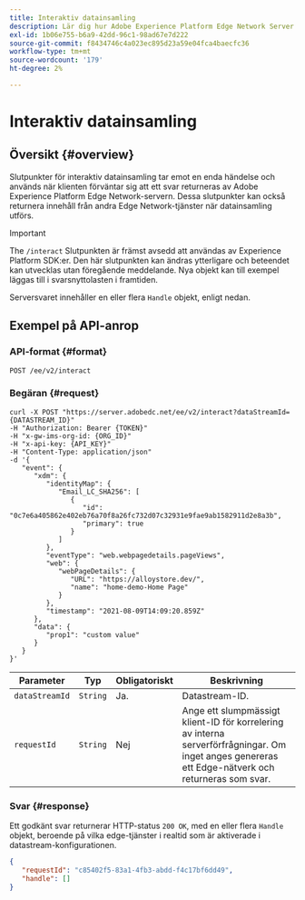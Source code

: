 ```yaml
---
title: Interaktiv datainsamling
description: Lär dig hur Adobe Experience Platform Edge Network Server API utför interaktiv datainsamling.
exl-id: 1b06e755-b6a9-42dd-96c1-98ad67e7d222
source-git-commit: f8434746c4a023ec895d23a59e04fca4baecfc36
workflow-type: tm+mt
source-wordcount: '179'
ht-degree: 2%

---
```


# Interaktiv datainsamling

## Översikt {#overview}

Slutpunkter för interaktiv datainsamling tar emot en enda händelse och används när klienten förväntar sig att ett svar returneras av Adobe Experience Platform Edge Network-servern. Dessa slutpunkter kan också returnera innehåll från andra Edge Network-tjänster när datainsamling utförs.

>[!IMPORTANT]
>
>The `/interact` Slutpunkten är främst avsedd att användas av Experience Platform SDK:er. Den här slutpunkten kan ändras ytterligare och beteendet kan utvecklas utan föregående meddelande. Nya objekt kan till exempel läggas till i svarsnyttolasten i framtiden.

Serversvaret innehåller en eller flera `Handle` objekt, enligt nedan.

## Exempel på API-anrop

### API-format {#format}

```http
POST /ee/v2/interact
```

### Begäran {#request}

```shell
curl -X POST "https://server.adobedc.net/ee/v2/interact?dataStreamId={DATASTREAM_ID}" 
-H "Authorization: Bearer {TOKEN}" 
-H "x-gw-ims-org-id: {ORG_ID}" 
-H "x-api-key: {API_KEY}" 
-H "Content-Type: application/json" 
-d '{
   "event": {
      "xdm": {
         "identityMap": {
            "Email_LC_SHA256": [
               {
                  "id": "0c7e6a405862e402eb76a70f8a26fc732d07c32931e9fae9ab1582911d2e8a3b",
                  "primary": true
               }
            ]
         },
         "eventType": "web.webpagedetails.pageViews",
         "web": {
            "webPageDetails": {
               "URL": "https://alloystore.dev/",
               "name": "home-demo-Home Page"
            }
         },
         "timestamp": "2021-08-09T14:09:20.859Z"
      },
      "data": {
         "prop1": "custom value"
      }
   }
}'
```

| Parameter | Typ | Obligatoriskt | Beskrivning |
| --- | --- | --- | --- |
| `dataStreamId` | `String` | Ja. | Datastream-ID. |
| `requestId` | `String` | Nej | Ange ett slumpmässigt klient-ID för korrelering av interna serverförfrågningar. Om inget anges genereras ett Edge-nätverk och returneras som svar. |

### Svar {#response}

Ett godkänt svar returnerar HTTP-status `200 OK`, med en eller flera `Handle` objekt, beroende på vilka edge-tjänster i realtid som är aktiverade i datastream-konfigurationen.

```json
{
   "requestId": "c85402f5-83a1-4fb3-abdd-f4c17bf6dd49",
   "handle": []
}
```
